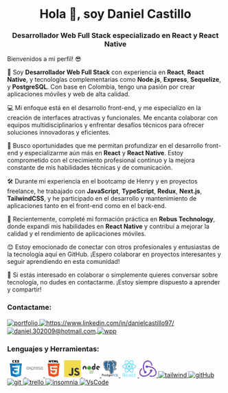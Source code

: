 <h1 align="center">Hola 👋, soy Daniel Castillo</h1>
<h3 align="center">Desarrollador Web Full Stack especializado en React y React Native</h3>

Bienvenidos a mi perfil! 😎

👋 Soy **Desarrollador Web Full Stack** con experiencia en **React**, **React Native**, y tecnologías complementarias como **Node.js**, **Express**, **Sequelize**, y **PostgreSQL**. Con base en Colombia, tengo una pasión por crear aplicaciones móviles y web de alta calidad.

💻 Mi enfoque está en el desarrollo front-end, y me especializo en la creación de interfaces atractivas y funcionales. Me encanta colaborar con equipos multidisciplinarios y enfrentar desafíos técnicos para ofrecer soluciones innovadoras y eficientes.

🎯 Busco oportunidades que me permitan profundizar en el desarrollo front-end y especializarme aún más en **React** y **React Native**. Estoy comprometido con el crecimiento profesional continuo y la mejora constante de mis habilidades técnicas y de comunicación.

🛠️ Durante mi experiencia en el bootcamp de Henry y en proyectos freelance, he trabajado con **JavaScript**, **TypeScript**, **Redux**, **Next.js**, **TailwindCSS**, y he participado en el desarrollo y mantenimiento de aplicaciones tanto en el front-end como en el back-end.

📱 Recientemente, completé mi formación práctica en **Rebus Technology**, donde expandí mis habilidades en **React Native** y contribuí a mejorar la calidad y el rendimiento de aplicaciones móviles.

😊 Estoy emocionado de conectar con otros profesionales y entusiastas de la tecnología aquí en GitHub. ¡Espero colaborar en proyectos interesantes y seguir aprendiendo en esta comunidad!

👥 Si estás interesado en colaborar o simplemente quieres conversar sobre tecnología, no dudes en contactarme. ¡Estoy siempre dispuesto a aprender y compartir!

<h3 align="left">Contactame:</h3>
<p align="left"> <a href="https://fullstack-colombia.com/" target="blank"> <img align="center" src="https://clipground.com/images/pagina-web-logo-png.png" alt="portfolio" width="40" height="40" margin/> </a> <a href="https://www.linkedin.com/in/danielcastillo97/" target="blank"> <img align="center" src="https://pngimg.com/uploads/linkedIn/linkedIn_PNG8.png" alt="https://www.linkedin.com/in/danielcastillo97/" width="40" height="40" /> </a> <a href="mailto:daniel.302009@hotmail.com" target="blank"> <img align="center" src="https://th.bing.com/th/id/R.4a2ec2d286c3ec64f77bf5f677226ec7?rik=1%2fEiPakgpgGB7Q&pid=ImgRaw&r=0" alt="daniel.302009@hotmail.com" width="40" height="40" /> </a> <a href="https://wa.me/+573116984474" target="blank"> <img align="center" src="https://th.bing.com/th/id/R.81f9842aa3f3882c3a1d072a026e83cb?rik=2sliihRQF7erqQ&pid=ImgRaw&r=0" alt="wpp" width="40"  height="40" /> </a>
</p>

<h3 align="left">Lenguajes y Herramientas:</h3>
<p align="left"> <a href="https://www.w3schools.com/css/" target="_blank" rel="noreferrer"> <img src="https://raw.githubusercontent.com/devicons/devicon/master/icons/css3/css3-original-wordmark.svg" alt="css3" width="40" height="40"/> </a> <a href="https://expressjs.com" target="_blank" rel="noreferrer"> <img src="https://raw.githubusercontent.com/devicons/devicon/master/icons/express/express-original-wordmark.svg" alt="express" width="40" height="40"/> </a> <a href="https://www.w3.org/html/" target="_blank" rel="noreferrer"> <img src="https://raw.githubusercontent.com/devicons/devicon/master/icons/html5/html5-original-wordmark.svg" alt="html5" width="40" height="40"/></a> <a href="https://developer.mozilla.org/en-US/docs/Web/JavaScript" target="_blank" rel="noreferrer"> <img src="https://raw.githubusercontent.com/devicons/devicon/master/icons/javascript/javascript-original.svg" alt="javascript" width="40" height="40"/> </a> <a href="https://nodejs.org" target="_blank" rel="noreferrer"> <img src="https://raw.githubusercontent.com/devicons/devicon/master/icons/nodejs/nodejs-original-wordmark.svg" alt="nodejs" width="40" height="40"/> </a> <a href="https://www.postgresql.org" target="_blank" rel="noreferrer"> <img src="https://raw.githubusercontent.com/devicons/devicon/master/icons/postgresql/postgresql-original-wordmark.svg" alt="postgresql" width="40" height="40"/> </a> <a href="https://reactjs.org/" target="_blank" rel="noreferrer"> <img src="https://raw.githubusercontent.com/devicons/devicon/master/icons/react/react-original-wordmark.svg" alt="react" width="40" height="40"/> </a> <a href="https://redux.js.org" target="_blank" rel="noreferrer"> <img src="https://raw.githubusercontent.com/devicons/devicon/master/icons/redux/redux-original.svg" alt="redux" width="40" height="40"/> </a> <a href="https://tailwindcss.com/" target="_blank" rel="noreferrer"> <img src="https://www.vectorlogo.zone/logos/tailwindcss/tailwindcss-icon.svg" alt="tailwind" width="40" height="40"/> </a> <a href="https://github.com/" target="_blank" rel="noreferrer"> <img src="https://th.bing.com/th/id/R.3c9a179b0bf79582767fb3ebd6fb5f91?rik=agqzQqezmqg3YA&pid=ImgRaw&r=0" alt="gitHub" height="40"/> </a> <a href="https://git-scm.com/" target="_blank" rel="noreferrer"> <img src="https://www.vectorlogo.zone/logos/git-scm/git-scm-icon.svg" alt="git" width="40" height="40"/> </a> <a href="https://trello.com/" target="_blank" rel="noreferrer"> <img src="https://th.bing.com/th/id/R.eabd5c77596bc150cccf81cb0f19a007?rik=uCJzCUG3Cmb4Pw&pid=ImgRaw&r=0" alt="trello" width="70" height="40"/> </a> <a href="https://docs.insomnia.rest/" target="_blank" rel="noreferrer"> <img src="https://th.bing.com/th/id/OIP.o1M-6qZLNNF0A0yOzANYhgAAAA?pid=ImgDet&rs=1" alt="insomnia" width="40" height="40"/> </a> <a href="https://code.visualstudio.com/" target="_blank" rel="noreferrer"> <img src="https://th.bing.com/th/id/R.e9bf0e85e8ea4d8da471d53e6bc8845a?rik=KcsyiWpXOqDSOw&pid=ImgRaw&r=0" alt="VsCode" height="40"/> </a>
</p>
